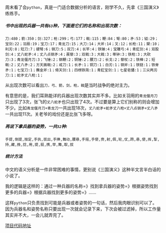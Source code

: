 周末看了会`python`，真是一门适合数据分析的语言，刚学不久，先拿《三国演义》练练手。

##### 书中出现的兵器一共有`63`种，下面是它们的名称和出现次数：

`
刀:480；箭:350；剑:327；枪:299；弓:177；戟:115；鞭:84；弩:80；矛:53；钺:29；宝剑:22；羽扇:19；宝刀:17；青龙刀:15；大刀:14；大斧:14；叉:12；长枪:11；槊:10；利刃:8；短刀:7；硬弩:6；钢刀:5；双刀:4；长竿:4；铁锤:4；宝雕弓:4；青釭剑:4；双股剑:4；丈八蛇矛:4；丈八点钢矛:4；蒺藜:3；双戟:3；大戟:3；蒂钟:3；铁枪:3；大砍刀:3；青龙偃月刀:3；飞锤:2；钢鞭:2；铜锤:2；腰刀:2；长戈:2；藜杖:2；铁棒:2；短戟:2；丈八矛:2；方天画戟:2；戒刀:1；长矛:1；铜刀:1；白刃:1；钢斧:1；铁链:1；铁脊矛:1；七宝刀:1；蘸金斧:1；倚天剑:1；四楞铁简:1；青釭宝剑:1；七星皂旙:1；三尖两刃刀:1；蛇矛丈八枪:1；
`

从出现次数可以看出`刀，弓、箭，剑，枪，戟`是当时战争的绝对主力。

有意思的是，我们耳熟能详的兵器出现次数其实并不多。比如关羽用的`青龙偃月刀`只出现了3次，张飞的`丈八蛇矛`也只出现了4次。不过要是算上它们别称的则会增加不少。比如`青龙偃月刀+青龙刀`一共出现18次，`丈八蛇矛+蛇矛丈八枪+丈八点钢矛+丈八矛` 一共出现11次。关老爷的戏份还是比张飞多呀。


##### 再说下拿兵器的姿势，一共`32`种:
`手提,倒提,按定,手执,拔出,手捧,舞动,腰悬,手摇,手使,赍,射,佩,轮,仗,跨,悬,使,挥,掣,持,藏,挽,捻,用,提,挺,携,举,舞,取,拔`

##### 统计方法
中文的语义分析是一件非常困难的事情，更别说《三国演义》这种半文言半白话的小说了。

我的逻辑是这样的：通过一种兵器的名称=》找到拿兵器的姿势=》根据姿势找到更多的兵器=》根据兵器找到更多的姿势=》......

这样`python`只负责找到可能是兵器或者姿势的一句话，然后我肉眼识别可以了。因为兵器名和姿势名称只要出现一次就会记录下来，下次会被过滤掉，所以工作量其实并不大，一会儿就弄完了。

[项目代码地址](https://github.com/runinspring/pythonStudy/tree/master/sanguo)


